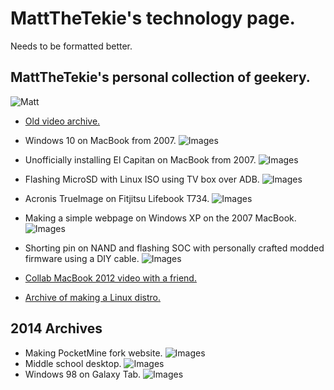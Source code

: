 # MattTheTekie's technology page.
Needs to be formatted better.

## MattTheTekie's personal collection of geekery.

![Matt](https://avatars.githubusercontent.com/u/94870997)
- [Old video archive.](https://odysee.com/@mattdoestech726:5?view=content)
- Windows 10 on MacBook from 2007.
![Images](https://raw.githubusercontent.com/MattTheTekie/MattTheTekie/main/Personal-Scripts/Images/wx_camera_1612290729106.jpg)
- Unofficially installing El Capitan on MacBook from 2007.
![Images](https://raw.githubusercontent.com/MattTheTekie/MattTheTekie/main/Personal-Scripts/Images/Screenshot_20230326_183154_Photos.jpg)
- Flashing MicroSD with Linux ISO using TV box over ADB.
![Images](https://raw.githubusercontent.com/MattTheTekie/MattTheTekie/main/Personal-Scripts/Images/Screenshot_20220514-100336_Remote%20ADB%20Shell.jpg)
- Acronis TrueImage on Fitjitsu Lifebook T734.
![Images](https://raw.githubusercontent.com/MattTheTekie/MattTheTekie/main/Personal-Scripts/Images/Screenshot_20230326_183131_Photos.jpg)
- Making a simple webpage on Windows XP on the 2007 MacBook.
![Images](https://raw.githubusercontent.com/MattTheTekie/MattTheTekie/main/Personal-Scripts/Images/Mgs5FQ.png)
- Shorting pin on NAND and flashing SOC with personally crafted modded firmware using a DIY cable.
![Images](https://raw.githubusercontent.com/MattTheTekie/MattTheTekie/main/Personal-Scripts/Images/IMG_20211030_131810_354.jpg)
- [Collab MacBook 2012 video with a friend.](https://odysee.com/@mattdoestech726:5/leopard-on-lion-mid-2012-mac-book-pro:8)

- [Archive of making a Linux distro.](https://odysee.com/@TheDebianPowerUser:f/MakingALinuxDistro:6)
## 2014 Archives
- Making PocketMine fork website.
![Images](https://github.com/MattTheTekie/MattTheTekie/raw/main/Personal-Scripts/Images/image-197.png)
- Middle school desktop.
![Images](https://github.com/MattTheTekie/MattTheTekie/raw/main/Personal-Scripts/Images/DxbK-T-Y-1.png)
- Windows 98 on Galaxy Tab.
![Images](https://raw.githubusercontent.com/MattTheTekie/MattTheTekie/main/Personal-Scripts/Images/2014-08-12_17.39.22.png)
